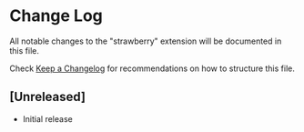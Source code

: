 # Change Log

All notable changes to the "strawberry" extension will be documented in this file.

Check [Keep a Changelog](http://keepachangelog.com/) for recommendations on how to structure this file.

## [Unreleased]

- Initial release